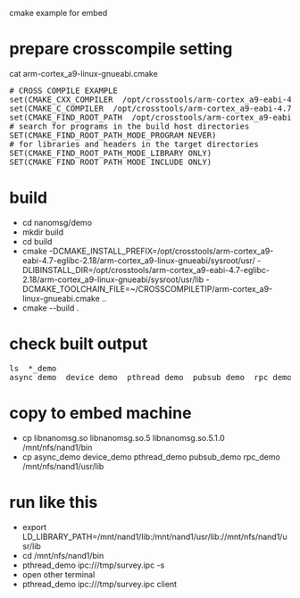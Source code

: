 cmake example for embed

# prepare crosscompile setting

cat arm-cortex_a9-linux-gnueabi.cmake
<pre>
# CROSS COMPILE EXAMPLE
set(CMAKE_CXX_COMPILER  /opt/crosstools/arm-cortex_a9-eabi-4.7-eglibc-2.18/bin/arm-cortex_a9-linux-gnueabi-g++)
set(CMAKE_C_COMPILER  /opt/crosstools/arm-cortex_a9-eabi-4.7-eglibc-2.18/bin/arm-cortex_a9-linux-gnueabi-gcc)
set(CMAKE_FIND_ROOT_PATH  /opt/crosstools/arm-cortex_a9-eabi-4.7-eglibc-2.18/arm-cortex_a9-linux-gnueabi/sysroot/ )
# search for programs in the build host directories
SET(CMAKE_FIND_ROOT_PATH_MODE_PROGRAM NEVER)
# for libraries and headers in the target directories
SET(CMAKE_FIND_ROOT_PATH_MODE_LIBRARY ONLY)
SET(CMAKE_FIND_ROOT_PATH_MODE_INCLUDE ONLY)
</pre>

# build
* cd nanomsg/demo
* mkdir build
* cd build
* cmake -DCMAKE_INSTALL_PREFIX=/opt/crosstools/arm-cortex_a9-eabi-4.7-eglibc-2.18/arm-cortex_a9-linux-gnueabi/sysroot/usr/ -DLIBINSTALL_DIR=/opt/crosstools/arm-cortex_a9-eabi-4.7-eglibc-2.18/arm-cortex_a9-linux-gnueabi/sysroot/usr/lib -DCMAKE_TOOLCHAIN_FILE=~/CROSSCOMPILETIP/arm-cortex_a9-linux-gnueabi.cmake .. 
* cmake --build .

# check built output
<pre>
ls  *_demo
async_demo  device_demo  pthread_demo  pubsub_demo  rpc_demo </pre>

# copy to embed machine
* cp libnanomsg.so libnanomsg.so.5 libnanomsg.so.5.1.0 /mnt/nfs/nand1/bin
* cp async_demo device_demo  pthread_demo  pubsub_demo  rpc_demo /mnt/nfs/nand1/usr/lib

# run like this
* export LD_LIBRARY_PATH=/mnt/nand1/lib:/mnt/nand1/usr/lib://mnt/nfs/nand1/usr/lib
* cd /mnt/nfs/nand1/bin
* pthread_demo  ipc:///tmp/survey.ipc -s
* open other terminal
* pthread_demo  ipc:///tmp/survey.ipc client
